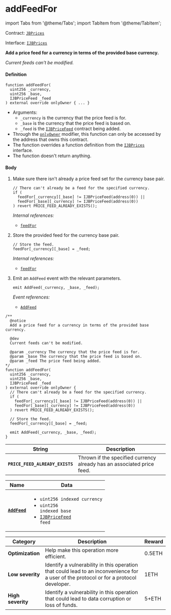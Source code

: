# addFeedFor

import Tabs from '@theme/Tabs';
import TabItem from '@theme/TabItem';

Contract: [`JBPrices`](/v4/deprecated/v3/api/contracts/jbprices/README.md)​‌

Interface: [`IJBPrices`](/v4/deprecated/v3/api/interfaces/ijbprices.md)

<Tabs>
<TabItem value="Step by step" label="Step by step">

**Add a price feed for a currency in terms of the provided base currency.**

_Current feeds can't be modified._

#### Definition

```
function addFeedFor(
  uint256 _currency,
  uint256 _base,
  IJBPriceFeed _feed
) external override onlyOwner { ... }
```

* Arguments:
  * `_currency` is the currency that the price feed is for.
  * `_base` is the currency that the price feed is based on.
  * `_feed` is the [`IJBPriceFeed`](/v4/deprecated/v3/api/interfaces/ijbpricefeed.md) contract being added.
* Through the [`onlyOwner`](https://docs.openzeppelin.com/contracts/4.x/api/access#Ownable-onlyOwner--) modifier, this function can only be accessed by the address that owns this contract.
* The function overrides a function definition from the [`IJBPrices`](/v4/deprecated/v3/api/interfaces/ijbprices.md) interface.
* The function doesn't return anything.

#### Body

1.  Make sure there isn't already a price feed set for the currency base pair.

    ```
    // There can't already be a feed for the specified currency.
    if (
      feedFor[_currency][_base] != IJBPriceFeed(address(0)) ||
      feedFor[_base][_currency] != IJBPriceFeed(address(0))
    ) revert PRICE_FEED_ALREADY_EXISTS();
    ```

    _Internal references:_

    * [`feedFor`](/v4/deprecated/v3/api/contracts/jbprices/properties/feedfor.md)
2.  Store the provided feed for the currency base pair.

    ```
    // Store the feed.
    feedFor[_currency][_base] = _feed;
    ```

    _Internal references:_

    * [`feedFor`](/v4/deprecated/v3/api/contracts/jbprices/properties/feedfor.md)
3.  Emit an `AddFeed` event with the relevant parameters.

    ```
    emit AddFeed(_currency, _base, _feed);
    ```

    _Event references:_

    * [`AddFeed`](/v4/deprecated/v3/api/contracts/jbprices/events/addfeed.md)

</TabItem>

<TabItem value="Code" label="Code">

```
/**
  @notice
  Add a price feed for a currency in terms of the provided base currency.

  @dev
  Current feeds can't be modified.

  @param _currency The currency that the price feed is for.
  @param _base The currency that the price feed is based on.
  @param _feed The price feed being added.
*/
function addFeedFor(
  uint256 _currency,
  uint256 _base,
  IJBPriceFeed _feed
) external override onlyOwner {
  // There can't already be a feed for the specified currency.
  if (
    feedFor[_currency][_base] != IJBPriceFeed(address(0)) ||
    feedFor[_base][_currency] != IJBPriceFeed(address(0))
  ) revert PRICE_FEED_ALREADY_EXISTS();

  // Store the feed.
  feedFor[_currency][_base] = _feed;

  emit AddFeed(_currency, _base, _feed);
}
```

</TabItem>

<TabItem value="Errors" label="Errors">

| String                          | Description                                                            |
| ------------------------------- | ---------------------------------------------------------------------- |
| **`PRICE_FEED_ALREADY_EXISTS`** | Thrown if the specified currency already has an associated price feed. |

</TabItem>

<TabItem value="Events" label="Events">

| Name                                  | Data                                                                                                                                                                                                                                                                                           |
| ------------------------------------- | ---------------------------------------------------------------------------------------------------------------------------------------------------------------------------------------------------------------------------------------------------------------------------------------------- |
| [**`AddFeed`**](/v4/deprecated/v3/api/contracts/jbprices/events/addfeed.md) | <ul><li><code>uint256 indexed currency</code></li><li><code>uint256 indexed base</code></li><li><code>[IJBPriceFeed](/v4/deprecated/v3/api/interfaces/ijbpricefeed.md) feed</code></li></ul> |

</TabItem>

<TabItem value="Bug bounty" label="Bug bounty">

| Category          | Description                                                                                                                            | Reward |
| ----------------- | -------------------------------------------------------------------------------------------------------------------------------------- | ------ |
| **Optimization**  | Help make this operation more efficient.                                                                                               | 0.5ETH |
| **Low severity**  | Identify a vulnerability in this operation that could lead to an inconvenience for a user of the protocol or for a protocol developer. | 1ETH   |
| **High severity** | Identify a vulnerability in this operation that could lead to data corruption or loss of funds.                                        | 5+ETH  |

</TabItem>
</Tabs>
